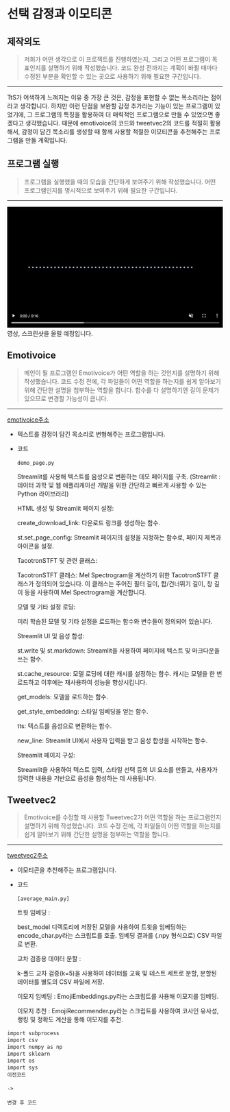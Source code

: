 # 선택 감정과 이모티콘
## 제작의도
>저희가 어떤 생각으로 이 프로젝트를 진행하였는지, 그리고 어떤 프로그램이 목표인지를 설명하기 위해 작성했습니다.
>코드 완성 전까지는 계획이 바뀔 때마다 수정된 부분을 확인할 수 있는 곳으로 사용하기 위해 필요한 구간입니다.
----
TtS가 어색하게 느껴지는 이유 중 가장 큰 것은, 감정을 표현할 수 없는 목소리라는 점이라고 생각합니다. 하지만 이런 단점을 보완할 감정 추가라는 기능이 있는 프로그램이 있었기에, 그 프로그램의 특징을 활용하여 더 매력적인 프로그램으로 만들 수 있었으면 좋겠다고 생각했습니다.
때문에 emotivoice의 코드와 tweetvec2의 코드를 적절히 활용해서, 감정이 담긴 목소리를 생성할 때 함께 사용할 적절한 이모티콘을 추천해주는 프로그램을 만들 계획입니다.

## 프로그램 실행
>프로그램을 실행했을 때의 모습을 간단하게 보여주기 위해 작성했습니다.
>어떤 프로그램인지를 명시적으로 보여주기 위해 필요한 구간입니다.
---
![이미지 설명](영상대체예정.jpg)
영상, 스크린샷을 올릴 예정입니다.

## Emotivoice
>메인이 될 프로그램인 Emotivoice가 어떤 역할을 하는 것인지를 설명하기 위해 작성했습니다.
>코드 수정 전에, 각 파일들이 어떤 역할을 하는지를 쉽게 알아보기 위해 간단한 설명을 첨부하는 역할을 합니다.
>함수를 다 설명하기엔 길이 문제가 있으므로 변경할 가능성이 큽니다.
---
[emotivoice주소](https://github.com/imradhakrishnan/EmojiRecommender, "텍스트를 감정이 담긴 목소리로 변형해주는 프로그램입니다. 다른 github 주소로 연결됩니다.")
* 텍스트를 감정이 담긴 목소리로 변형해주는 프로그램입니다.
* 코드
  
  `demo_page.py`
  
  Streamlit를 사용해 텍스트를 음성으로 변환하는 데모 페이지를 구축.
  (Streamlit : 데이터 과학 및 웹 애플리케이션 개발을 위한 간단하고 빠르게 사용할 수 있는 Python 라이브러리)

  HTML 생성 및 Streamlit 페이지 설정:
  
  create_download_link: 다운로드 링크를 생성하는 함수.
  
  st.set_page_config: Streamlit 페이지의 설정을 지정하는 함수로, 페이지 제목과 아이콘을 설정.

  TacotronSTFT 및 관련 클래스:
  
  TacotronSTFT 클래스: Mel Spectrogram을 계산하기 위한 TacotronSTFT 클래스가 정의되어 있습니다. 이 클래스는 주어진 필터 길이, 합/건너뛰기 길이, 창 길이 등을 사용하여 Mel Spectrogram을 계산합니다.

  모델 및 기타 설정 로딩:
  
  미리 학습된 모델 및 기타 설정을 로드하는 함수와 변수들이 정의되어 있습니다.

  Streamlit UI 및 음성 합성:
  
  st.write 및 st.markdown: Streamlit을 사용하여 페이지에 텍스트 및 마크다운을 쓰는 함수.
  
  st.cache_resource: 모델 로딩에 대한 캐시를 설정하는 함수. 캐시는 모델을 한 번 로드하고 이후에는 재사용하여 성능을 향상시킵니다.
  
  get_models: 모델을 로드하는 함수.
  
  get_style_embedding: 스타일 임베딩을 얻는 함수.
  
  tts: 텍스트를 음성으로 변환하는 함수.
  
  new_line: Streamlit UI에서 사용자 입력을 받고 음성 합성을 시작하는 함수.

  Streamlit 페이지 구성:
  
  Streamlit을 사용하여 텍스트 입력, 스타일 선택 등의 UI 요소를 만들고, 사용자가 입력한 내용을 기반으로 음성을 합성하는 데 사용됩니다.


## Tweetvec2
>Emotivoice를 수정할 때 사용할 Tweetvec2가 어떤 역할을 하는 프로그램인지 설명하기 위해 작성했습니다.
>코드 수정 전에, 각 파일들이 어떤 역할을 하는지를 쉽게 알아보기 위해 간단한 설명을 첨부하는 역할을 합니다.
---
[tweetvec2주소](https://github.com/imradhakrishnan/EmojiRecommender, "이모티콘을 추천해주는 프로그램입니다. 다른 github 주소로 연결됩니다.")
* 이모티콘을 추천해주는 프로그램입니다.
* 코드
  
  `[average_main.py]`
  
  트윗 임베딩 :
  
   best_model 디렉토리에 저장된 모델을 사용하여 트윗을 임베딩하는 encode_char.py라는 스크립트를 호출.
   임베딩 결과를 (.npy 형식으로) CSV 파일로 변환.

  교차 검증용 데이터 분할 :
  
  k-폴드 교차 검증(k=5)을 사용하여 데이터를 교육 및 테스트 세트로 분할,
  분할된 데이터를 별도의 CSV 파일에 저장.

  이모지 임베딩 :
   EmojiEmbeddings.py라는 스크립트를 사용해 이모지를 임베딩.

  이모지 추천 :
   EmojiRecommender.py라는 스크립트를 사용하여 코사인 유사성, 랭킹 및 정확도 계산을 통해 이모지를 추천.

```
import subprocess
import csv
import numpy as np
import sklearn
import os
import sys
이전코드

->

변경 후 코드
```
